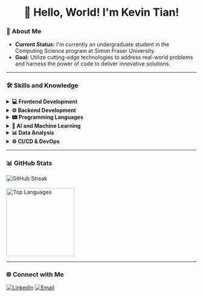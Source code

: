 <h1 align="center">👋 Hello, World! I'm Kevin Tian!</h1>

### 🚀 About Me
- **Current Status:** I'm currently an undergraduate student in the Computing Science program at Simon Fraser University.
- **Goal:** Utilize cutting-edge technologies to address real-world problems and harness the power of code to deliver innovative solutions.
<hr>

### 🛠 Skills and Knowledge
<details>
  <summary>
    <strong>💻 Frontend Development</strong>
  </summary>
  <ul dir="auto">
    <li>HTML5</li>
    <li>CSS3</li>
    <li>Angular</li>
    <li>Bootstrap</li>
    <li>jQuery</li>
  </ul>
</details>
<details>
  <summary>
    <strong>⚙️ Backend Development</strong>
  </summary>
  <ul dir="auto">
    <li>Node.js</li>
    <li>Express.js</li>
    <li>Flask</li>
    <li>RESTful APIs</li>
  </ul>
</details>
<details>
  <summary>
    <strong>📟 Programming Languages</strong>
  </summary>
  <ul dir="auto">
    <li>Python</li>
    <li>JavaScript</li>
    <li>TypeScript</li>
    <li>C</li>
    <li>C++</li>
    <li>Assembly</li>
  </ul>
</details>
<details>
  <summary>
    <strong>🤖 AI and Machine Learning</strong>
  </summary>
  <ul dir="auto">
    <li>TensorFlow</li>
    <li>PyTorch</li>
    <li>Keras</li>
    <li>Scikit-Learn</li>
    <li>Pandas</li>
    <li>NumPy</li>
    <li>Matplotlib</li>
    <li>Seaborn</li>
  </ul>
</details>
<details>
  <summary>
    <strong>📊 Data Analysis</strong>
  </summary>
  <ul dir="auto">
    <li>R & RStudio</li>
    <li>Matlab</li>
  </ul>
</details>
<details>
  <summary>
    <strong>⚙️ CI/CD & DevOps</strong>
  </summary>
  <ul dir="auto">
    <li>Git</li>
    <li>Github Actions</li>
    <li>Heroku</li>
    <li>Netlify</li>
  </ul>
</details>
<hr>
<!-- <p>
  <img src="https://raw.githubusercontent.com/devicons/devicon/master/icons/python/python-original.svg" alt="Python" width="45" height="45"/>
  <img src="https://raw.githubusercontent.com/devicons/devicon/master/icons/json/json-original.svg" alt="Json" width="45" height="45"/>
  <img src="https://raw.githubusercontent.com/devicons/devicon/master/icons/git/git-original.svg" alt="Git" width="45" height="45"/>
  <img src="https://raw.githubusercontent.com/devicons/devicon/master/icons/pandas/pandas-original-wordmark.svg" alt="Pandas" width="45" height="45"/>
  <img src="https://raw.githubusercontent.com/devicons/devicon/master/icons/matplotlib/matplotlib-original-wordmark.svg" alt="Matplotlib" width="45" height="45"/>
  <img src="https://raw.githubusercontent.com/devicons/devicon/master/icons/r/r-original.svg" alt="R" width="45" height="45"/>
  <img src="https://raw.githubusercontent.com/devicons/devicon/master/icons/javascript/javascript-original.svg" alt="JavaScript" width="45" height="45"/>
  <img src="https://raw.githubusercontent.com/devicons/devicon/master/icons/typescript/typescript-original.svg" alt="TypeScript" width="45" height="45"/>
  <img src="https://raw.githubusercontent.com/devicons/devicon/master/icons/angularjs/angularjs-original.svg" alt="Angular" width="45" height="45"/>
  <img src="https://raw.githubusercontent.com/devicons/devicon/master/icons/css3/css3-original.svg" alt="CSS" width="45" height="45"/>
  <img src="https://raw.githubusercontent.com/devicons/devicon/master/icons/html5/html5-original.svg" alt="HTML" width="45" height="45"/>
  <img src="https://raw.githubusercontent.com/devicons/devicon/master/icons/cplusplus/cplusplus-original.svg" alt="C++" width="45" height="45"/>
  <img src="https://raw.githubusercontent.com/devicons/devicon/master/icons/c/c-original.svg" alt="C" width="45" height="45"/>
  <img src="https://raw.githubusercontent.com/devicons/devicon/master/icons/tensorflow/tensorflow-original.svg" alt="TensorFlow" width="45" height="45"/>
  <img src="https://raw.githubusercontent.com/devicons/devicon/master/icons/flask/flask-original-wordmark.svg" alt="Flask" width="45" height="45"/>
  <img src="https://raw.githubusercontent.com/devicons/devicon/master/icons/bootstrap/bootstrap-original.svg" alt="Bootstrap" width="45" height="45"/>
  <img src="https://raw.githubusercontent.com/devicons/devicon/master/icons/express/express-original.svg" alt="Express" width="45" height="45"/>
  <img src="https://raw.githubusercontent.com/devicons/devicon/master/icons/nodejs/nodejs-original-wordmark.svg" alt="Node.js" width="45" height="45"/>
  <img src="https://raw.githubusercontent.com/devicons/devicon/master/icons/linux/linux-original.svg" alt="Linux" width="45" height="45"/>
  <img src="https://raw.githubusercontent.com/devicons/devicon/master/icons/matlab/matlab-original.svg" alt="MATLAB" width="45" height="45"/>
</p> -->

### 📊 GitHub Stats
<p>
  <img src="https://github-readme-streak-stats.herokuapp.com?user=kevintian4&theme=dark&card_width=385&card_height=180&hide_longest_streak=true" alt="GitHub Streak"/><br><br>
  <img src="https://github-readme-stats.vercel.app/api/top-langs?username=kevintian4&layout=compact&theme=dark&hide=Cython,HTML&count_weight=0.6&size_weight=0.4&card_width=353" alt="Top Languages" height="180"/>
</p>
<hr>

### 🌐 Connect with Me
<p padding-left='20px'>
  <a href="https://www.linkedin.com/in/kevin-tian4/"><img src="https://img.shields.io/badge/LinkedIn-blue?style=for-the-badge&logo=linkedin&labelColor=blue" alt="LinkedIn"/></a>
  <a href="mailto:kevintian20@gmail.com"><img src="https://img.shields.io/badge/Email-D14836?style=for-the-badge&logo=gmail&logoColor=white" alt="Email"></a>
</p>

